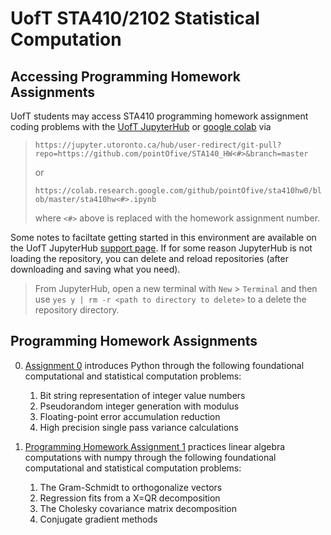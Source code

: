 # UofT STA410/2102 Statistical Computation

## Accessing Programming Homework Assignments

UofT students may access STA410 programming homework assignment coding problems with the [UofT JupyterHub](https://jupyter.utoronto.ca)
or [google colab](http://colab.research.google.com) via

> `https://jupyter.utoronto.ca/hub/user-redirect/git-pull?repo=https://github.com/pointOfive/STA140_HW<#>&branch=master`
> 
> or
>
> `https://colab.research.google.com/github/pointOfive/sta410hw0/blob/master/sta410hw<#>.ipynb`
>
> where `<#>` above is replaced with the homework assignment number. 

Some notes to faciltate getting started in this environment are available on the UofT JupyterHub [support page](https://act.utoronto.ca/jupyterhub-support/).
If for some reason JupyterHub is not loading the repository, you can delete and reload repositories (after downloading and saving what you need).
> From JupyterHub, open a new terminal with `New` > `Terminal` and then use `yes y | rm -r <path to directory to delete>` to a delete the repository directory.


## Programming Homework Assignments

0. [Assignment 0](https://github.com/pointOfive/sta410hw0#uoft-sta4102102-statistical-computation) introduces Python through the following foundational computational and statistical computation problems:

    1. Bit string representation of integer value numbers
    2. Pseudorandom integer generation with modulus
    3. Floating-point error accumulation reduction
    4. High precision single pass variance calculations

1. [Programming Homework Assignment 1](sta410hw1.ipynb) practices linear algebra computations with numpy
through the following foundational computational and statistical computation problems:

    1. The Gram-Schmidt to orthogonalize vectors
    2. Regression fits from a X=QR decomposition
    3. The Cholesky covariance matrix decomposition
    4. Conjugate gradient methods

